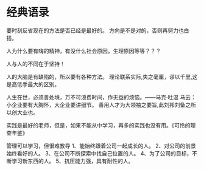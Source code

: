  # 经典语录
要时刻反省现在的方法是否已经是最好的。    方向是不是对的，否则再努力也白搭。  

人为什么要有嗨的精神，有没什么社会原因，生理原因等等？？？

人与人的不同在于坚持！

人的大脑是有缺陷的，所以要有各种方法。
理论联系实际,失之毫厘，谬以千里,这是高低手最大的区别。

人生在世，必须善处境，万不可浪费时间，作无益的烦恼。——马克·吐温
马云：小企业要有大胸怀，大企业要讲细节。
善用人才为大领袖之要旨,此刘邦刘备之所以创大业也。

实践是最好的老师，但是，如果不能从中学习，再多的实践也没有用。《可怜的理查年鉴》


管理可以学习，但很难教导
1、能始终跟着公司一起成长的人。
2、对公司的前景始终看好的人。
3、在公司不断探索中找自己位置的人。
4、为了公司的目标，不断学习新东西的人。
5、抗压能力强，具有耐性的人。


